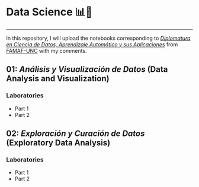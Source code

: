 # Data Science 📊🤖
---
In this repository, I will upload the notebooks corresponding to [_Diplomatura en Ciencia de Datos, Aprendizaje Automático y sus Aplicaciones_](https://diplodatos.famaf.unc.edu.ar/metodologia-y-modalidad-de-cursado/materias-obligatorias/materias-obligatorias-analisis-y-visualizacion-de-datos/) from [FAMAF-UNC](https://www.famaf.unc.edu.ar/) with my comments. 

## 01: _Análisis y Visualización de Datos_ (Data Analysis and Visualization)

### Laboratories 
* Part 1
* Part 2

## 02: _Exploración y Curación de Datos_ (Exploratory Data Analysis)

### Laboratories 
* Part 1
* Part 2
